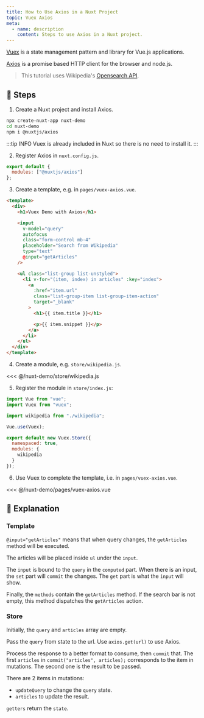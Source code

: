 ```yaml
---
title: How to Use Axios in a Nuxt Project
topic: Vuex Axios
meta:
  - name: description
    content: Steps to use Axios in a Nuxt project.
---
```


[Vuex](https://github.com/vuejs/vuex) is a state management pattern and library for Vue.js applications.

[Axios](https://github.com/axios/axios) is a promise based HTTP client for the browser and node.js.

> This tutorial uses Wikipedia's [Opensearch API](https://www.mediawiki.org/wiki/API:Opensearch).

## :footprints: Steps

1. Create a Nuxt project and install Axios.

```bash
npx create-nuxt-app nuxt-demo
cd nuxt-demo
npm i @nuxtjs/axios
```

:::tip INFO
Vuex is already included in Nuxt so there is no need to install it.
:::

2. Register Axios in `nuxt.config.js`.

```js
export default {
  modules: ["@nuxtjs/axios"]
};
```

3. Create a template, e.g. in `pages/vuex-axios.vue`.

```html
<template>
  <div>
    <h1>Vuex Demo with Axios</h1>

    <input
      v-model="query"
      autofocus
      class="form-control mb-4"
      placeholder="Search from Wikipedia"
      type="text"
      @input="getArticles"
    />

    <ul class="list-group list-unstyled">
      <li v-for="(item, index) in articles" :key="index">
        <a
          :href="item.url"
          class="list-group-item list-group-item-action"
          target="_blank"
        >
          <h1>{{ item.title }}</h1>

          <p>{{ item.snippet }}</p>
        </a>
      </li>
    </ul>
  </div>
</template>
```

4. Create a module, e.g. `store/wikipedia.js`.

<<< @/nuxt-demo/store/wikipedia.js

5. Register the module in `store/index.js`:

```js
import Vue from "vue";
import Vuex from "vuex";

import wikipedia from "./wikipedia";

Vue.use(Vuex);

export default new Vuex.Store({
  namespaced: true,
  modules: {
    wikipedia
  }
});
```

6. Use Vuex to complete the template, i.e. in `pages/vuex-axios.vue`.

<<< @/nuxt-demo/pages/vuex-axios.vue

## :book: Explanation

### Template

`@input="getArticles"` means that when query changes, the `getArticles` method will be executed.

The articles will be placed inside `ul` under the `input`.

The `input` is bound to the `query` in the `computed` part. When there is an input, the `set` part will `commit` the changes. The `get` part is what the `input` will show.

Finally, the `methods` contain the `getArticles` method. If the search bar is not empty, this method dispatches the `getArticles` action.

### Store

Initially, the `query` and `articles` array are empty.

Pass the `query` from state to the url. Use `axios.get(url)` to use Axios.

Process the response to a better format to consume, then `commit` that. The first `articles` in `commit("articles", articles);` corresponds to the item in mutations. The second one is the result to be passed.

There are 2 items in mutations:

- `updateQuery` to change the `query` state.
- `articles` to update the result.

`getters` return the `state`.
